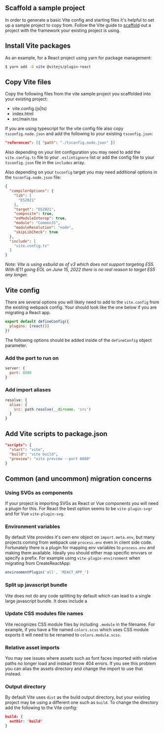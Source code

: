 ## Scaffold a sample project
In order to generate a basic Vite config and starting files it's helpful to set up a sample project to copy from. Follow the Vite guide to [scaffold](https://vitejs.dev/guide/#scaffolding-your-first-vite-project) out a project with the framework your existing project is using.

## Install Vite packages
As an example, for a React project using yarn for package management:
```sh
$ yarn add -D vite @vitejs/plugin-react
```

## Copy Vite files
Copy the following files from the vite sample project you scaffolded into your existing project:

- vite.config.(js|ts)
- index.html
- src/main.tsx

If you are using typescript for the vite config file also copy `tsconfig.node.json` and add the following to your existing `tsconfig.json`:

```json
"references": [{ "path": "./tsconfig.node.json" }]
```

Also depending on your lint configuration you may need to add the `vite.config.ts` file to your `.eslintignore` list or add the config file to your `tsconfig.json` file in the `includes` array.

Also depending on your `tsconfig` target you may need additional options in the `tsconfig.node.json` file:

```json
{
  "compilerOptions": {
    "lib": [
      "ES2021"
    ],
    "target": "ES2021",
    "composite": true,
    "esModuleInterop": true,
    "module": "CommonJS",
    "moduleResolution": "node",
    "skipLibCheck": true
  },
  "include": [
    "vite.config.ts"
  ]
}
```

*Note: Vite is using esbuild as of v3 which does not support targeting ES5. With IE11 going EOL on June 15, 2022 there is no real reason to target ES5 any longer.*

## Vite config
There are several options you will likely need to add to the `vite.config` from the existing webpack config. Your should look like the one below if you are migrating a React app.

```js
export default defineConfig({
  plugins: [react()]
})
```

The following options should be added inside of the `defineConfig` object parameter.

### Add the port to run on
```js
server: {
  port: 8080
}
```

### Add import aliases
```js
resolve: {
  alias: {
    src: path.resolve(__dirname, 'src')
  }
}
```

## Add Vite scripts to package.json
```json
"scripts": {
  "start": "vite",
  "build": "vite build",
  "preview": "vite preview --port 8080"
}
```

## Common (and uncommon) migration concerns
### Using SVGs as components
If your project is importing SVGs as React or Vue components you will need a plugin for this. For React the best option seems to be `vite-plugin-svgr` and for Vue `vite-plugin-svg`.

### Environment variables
By default Vite provides it's own env object on `import.meta.env`, but many projects coming from webpack use `process.env` even in client side code. Fortunately there is a plugin for mapping env variables to `process.env` and making them available. Ideally you should either map specific envvars or specify a prefix. For example using `vite-plugin-environment` when migrating from CreateReactApp:

```js
environmentPlugin('all', 'REACT_APP_')
```

### Split up javascript bundle
Vite does not do any code splitting by default which can lead to a single large javascript bundle. It does include a 

### Update CSS modules file names
Vite recognizes CSS module files by including `.module` in the filename. For example, if you have a file named `colors.scss` which uses CSS module exports it will need to be renamed to `colors.module.scss`.

### Relative asset imports
You may see issues where assets such as font faces imported with relative paths no longer load and instead throw 404 errors. If you see this problem you can alias the assets directory and change the import to use that instead.

### Output directory
By default Vite uses `dist` as the build output directory, but your existing project may be using a different one such as `build`. To change the directory add the following to the Vite config:

```json
build: {
  outDir: 'build'
}
```
